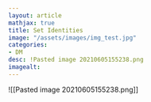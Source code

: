 ```yaml
---
layout: article
mathjax: true
title: Set Identities
image: "/assets/images/img_test.jpg"
categories:
- DM
desc: !Pasted image 20210605155238.png 
imagealt: 
---
```


![[Pasted image 20210605155238.png]]
